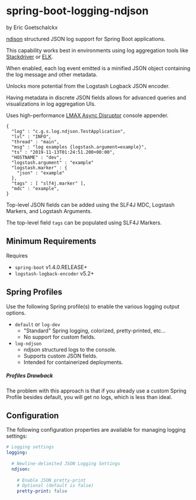 # spring-boot-logging-ndjson
by Eric Goetschalckx

[ndjson](https://github.com/ndjson/ndjson-spec) structured JSON log support for Spring Boot applications.

This capability works best in environments using log aggregation tools like [Stackdriver](https://cloud.google.com/stackdriver) or [ELK](https://www.elastic.co/what-is/elk-stack).

When enabled, each log event emitted is a minified JSON object containing the log message and other metadata. 

Unlocks more potential from the Logstash Logback JSON encoder.

Having metadata in discrete JSON fields allows for advanced queries and visualizations in log aggregation UIs.

Uses high-performance [LMAX Async Disruptor](https://github.com/LMAX-Exchange/disruptor) console appender.

```
{
  "log" : "c.g.s.log.ndjson.TestApplication",
  "lvl" : "INFO",
  "thread" : "main",
  "msg" : "log examples {logstash.argument=example}",
  "ts" : "2019-11-13T01:24:51.200+00:00",
  "HOSTNAME" : "dev",
  "logstash.argument" : "example"
  "logstash.marker" : {
    "json" : "example"
  },
  "tags" : [ "slf4j.marker" ],
  "mdc" : "example",
}
```

Top-level JSON fields can be added using the SLF4J MDC, Logstash Markers, and Logstash Arguments.

The top-level field `tags` can be populated using SLF4J Markers.

## Minimum Requirements
Requires 
- `spring-boot` v1.4.0.RELEASE+
- `logstash-logback-encoder` v5.2+

## Spring Profiles
Use the following Spring profile(s) to enable the various logging output options.

- `default` or `log-dev`
    - "Standard" Spring logging, colorized, pretty-printed, etc...
    - No support for custom fields.
- `log-ndjson`
    - ndjson structured logs to the console.
    - Supports custom JSON fields.
    - Intended for containerized deployments.

##### Profiles Drawback
The problem with this approach is that if you already use a custom Spring Profile besides default, you will get no logs, which is less than ideal.

## Configuration
The following configuration properties are available for managing logging settings:

```yaml
# Logging settings 
logging:
  
  # Newline-delimited JSON Logging Settings
  ndjson:
      
    # Enable JSON pretty-print
    # Optional (default is false)
    pretty-print: false
```
